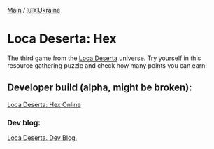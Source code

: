 [Main](../) / [🇺🇦Ukraine](index.md)

# Loca Deserta: Hex

The third game from the [Loca Deserta](https://locadeserta.com) universe. Try yourself in this resource gathering puzzle and check how many points you can earn!

## Developer build (alpha, might be broken):

[Loca Deserta: Hex Online](https://locadeserta.com/hex)

### Dev blog:

[Loca Deserta. Dev Blog.](https://hashnode.com/series/dike-pole-sloboda-ckhbo21jw04sto0s1e99rhld0)
